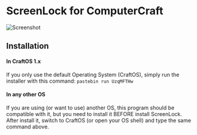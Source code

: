 # ScreenLock for ComputerCraft
![Screenshot](https://blaudev.es/res/screenshots/screenlock_1.png)
## Installation
#### In CraftOS 1.x
If you only use the default Operating System (CraftOS), simply run the installer with this command: `pastebin run UzqMFTHw`

#### In any other OS
If you are using (or want to use) another OS, this program should be compatible with it, but you need to install it BEFORE install ScreenLock. After install it, switch to CraftOS (or open your OS shell) and type the same command above.
